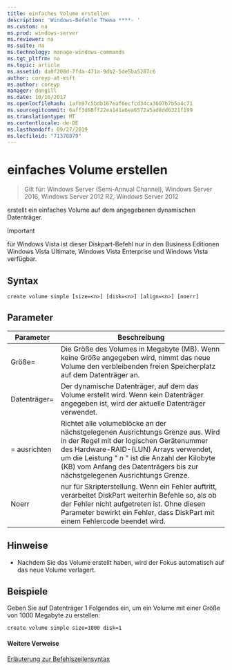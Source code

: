 ```yaml
---
title: einfaches Volume erstellen
description: 'Windows-Befehle Thema ****- '
ms.custom: na
ms.prod: windows-server
ms.reviewer: na
ms.suite: na
ms.technology: manage-windows-commands
ms.tgt_pltfrm: na
ms.topic: article
ms.assetid: da0f208d-7fda-471a-9db2-5de5ba5207c6
author: coreyp-at-msft
ms.author: coreyp
manager: dongill
ms.date: 10/16/2017
ms.openlocfilehash: 1afb97c5bdb167eaf6ecfcd34ca3607b7b5a4c71
ms.sourcegitcommit: 6aff3d88ff22ea141a6ea6572a5ad8dd6321f199
ms.translationtype: MT
ms.contentlocale: de-DE
ms.lasthandoff: 09/27/2019
ms.locfileid: "71378879"
---
```

# <a name="create-volume-simple"></a>einfaches Volume erstellen

>Gilt für: Windows Server (Semi-Annual Channel), Windows Server 2016, Windows Server 2012 R2, Windows Server 2012

erstellt ein einfaches Volume auf dem angegebenen dynamischen Datenträger.  
  
> [!IMPORTANT]  
> für Windows Vista ist dieser Diskpart-Befehl nur in den Business Editionen Windows Vista Ultimate, Windows Vista Enterprise und Windows Vista verfügbar.  
  
  
  
## <a name="syntax"></a>Syntax  
  
```  
create volume simple [size=<n>] [disk=<n>] [align=<n>] [noerr]  
```  
  
## <a name="parameters"></a>Parameter  
  
| Parameter  |                                                                                                                            Beschreibung                                                                                                                            |
|------------|-------------------------------------------------------------------------------------------------------------------------------------------------------------------------------------------------------------------------------------------------------------------|
| Größe\=<n>  |                                                                  Die Größe des Volumes in Megabyte \(MB\). Wenn keine Größe angegeben wird, nimmt das neue Volume den verbleibenden freien Speicherplatz auf dem Datenträger an.                                                                   |
| Datenträger\=<n>  |                                                                                Der dynamische Datenträger, auf dem das Volume erstellt wird. Wenn kein Datenträger angegeben ist, wird der aktuelle Datenträger verwendet.                                                                                |
| \=<n> ausrichten | Richtet alle volumeblöcke an der nächstgelegenen Ausrichtungs Grenze aus. Wird in der Regel mit der logischen Gerätenummer des Hardware-RAID-\(LUN\) Arrays verwendet, um die Leistung " *n* " ist die Anzahl der Kilobyte \(KB\) vom Anfang des Datenträgers bis zur nächstgelegenen Ausrichtungs Grenze. |
|   Noerr    |                               nur für Skripterstellung. Wenn ein Fehler auftritt, verarbeitet DiskPart weiterhin Befehle so, als ob der Fehler nicht aufgetreten ist. Ohne diesen Parameter bewirkt ein Fehler, dass DiskPart mit einem Fehlercode beendet wird.                                |
  
## <a name="remarks"></a>Hinweise  
  
-   Nachdem Sie das Volume erstellt haben, wird der Fokus automatisch auf das neue Volume verlagert.  
  
## <a name="BKMK_examples"></a>Beispiele  
Geben Sie auf Datenträger 1 Folgendes ein, um ein Volume mit einer Größe von 1000 Megabyte zu erstellen:  
  
```  
create volume simple size=1000 disk=1  
```  
  
#### <a name="additional-references"></a>Weitere Verweise  
[Erläuterung zur Befehlszeilensyntax](command-line-syntax-key.md)  
  

  

